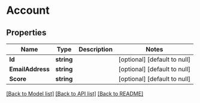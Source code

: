 # Account

## Properties
Name | Type | Description | Notes
------------ | ------------- | ------------- | -------------
**Id** | **string** |  | [optional] [default to null]
**EmailAddress** | **string** |  | [optional] [default to null]
**Score** | **string** |  | [optional] [default to null]

[[Back to Model list]](../README.md#documentation-for-models) [[Back to API list]](../README.md#documentation-for-api-endpoints) [[Back to README]](../README.md)


